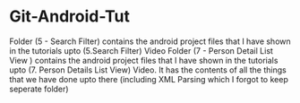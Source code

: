 # Git-Android-Tut
Folder (5 - Search Filter) contains the android project files that I have shown in the tutorials upto (5.Search Filter) Video
Folder (7 - Person Detail List View ) contains the android project files that I have shown in the tutorials upto (7. Person Details List View) Video. It has the contents of all the things that we have done upto there (including XML Parsing which I forgot to keep seperate folder)

